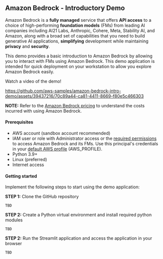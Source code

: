 ## Amazon Bedrock - Introductory Demo

Amazon Bedrock is a **fully managed** service that offers **API access** to a choice of high-performing **foundation models** (FMs) from leading AI companies
including AI21 Labs, Anthropic, Cohere, Meta, Stability AI, and Amazon, along with a broad set of capabilities that you need to build generative AI applications, **simplifying** development while maintaining **privacy** and **security**. 

This demo provides a basic introduction to Amazon Bedrock by allowing you to interact with FMs using Amazon Bedrock. This demo application is intended for quick deployment on your workstation to allow you explore Amazon Bedrock easily.

Watch a video of the demo!

https://github.com/aws-samples/amazon-bedrock-intro-demo/assets/39437216/70c89a44-ca81-4411-8669-f80e5c466303


**NOTE:** Refer to the [Amazon Bedrock pricing](https://aws.amazon.com/bedrock/pricing/) to understand the costs incurred with using Amazon Bedrock.

#### Prerequisites
- AWS account (sandbox account recommended)
- IAM user or role with Administrator access or the [required permissions](https://docs.aws.amazon.com/bedrock/latest/userguide/security_iam_id-based-policy-examples.html) to access Amazon Bedrock and its FMs. Use this principal's credentials in your [default AWS profile](https://docs.aws.amazon.com/cli/latest/userguide/cli-configure-envvars.html) (AWS_PROFILE).
- Python 3.9+
- Linux (preferred)
- Internet access

#### Getting started
Implement the following steps to start using the demo application:

**STEP 1:** Clone the GitHub repository

```
TBD
```

**STEP 2:** Create a Python virtual environment and install required python modules

```
TBD
```

**STEP 2:** Run the Streamlit application and access the application in your browser

```
TBD
```

